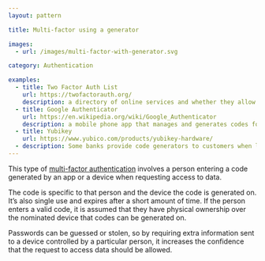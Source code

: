```yaml
---
layout: pattern

title: Multi-factor using a generator

images:
  - url: /images/multi-factor-with-generator.svg

category: Authentication

examples:
  - title: Two Factor Auth List
    url: https://twofactorauth.org/
    description: a directory of online services and whether they allow multi-factor authentication
  - title: Google Authenticator
    url: https://en.wikipedia.org/wiki/Google_Authenticator
    description: a mobile phone app that manages and generates codes for digital services
  - title: Yubikey
    url: https://www.yubico.com/products/yubikey-hardware/
  - description: Some banks provide code generators to customers when logging in to online banking
---
```


This type of [multi-factor authentication](https://en.wikipedia.org/wiki/Multi-factor_authentication) involves a person entering a code generated by an app or a device when requesting access to data.

The code is specific to that person and the device the code is generated on. It’s also single use and expires after a short amount of time. If the person enters a valid code, it is assumed that they have physical ownership over the nominated device that codes can be generated on.

Passwords can be guessed or stolen, so by requiring extra information sent to a device controlled by a particular person, it increases the confidence that the request to access data should be allowed.

